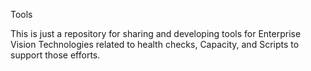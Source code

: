 Tools

This is just a repository for sharing and developing tools for Enterprise Vision Technologies related to health checks,
Capacity, and Scripts to support those efforts.
